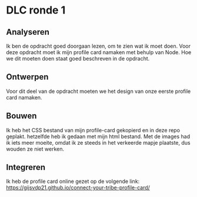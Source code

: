 # DLC ronde 1
## Analyseren
Ik ben de opdracht goed doorgaan lezen, om te zien wat ik moet doen. 
Voor deze opdracht moet ik mijn profile card namaken met behulp van Node. Hoe we dit moeten doen staat goed beschreven in de opdracht.

## Ontwerpen
Voor dit deel van de opdracht moeten we het design van onze eerste profile card namaken.

## Bouwen
Ik heb het CSS bestand van mijn profile-card gekopierd en in deze repo geplakt. hetzelfde heb ik gedaan met mijn html bestand. Met de images had ik iets meer moeite, omdat ik ze steeds in het verkeerde mapje plaatste, dus wouden ze niet werken.

## Integreren
Ik heb de profile card online gezet op de volgende link: https://gijsvdp21.github.io/connect-your-tribe-profile-card/
